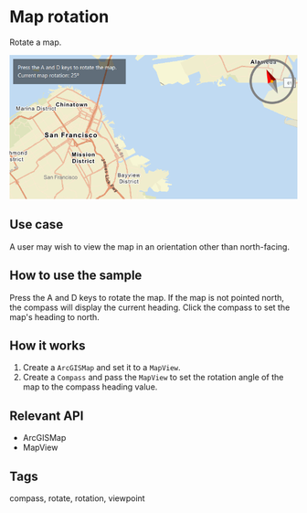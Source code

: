 # Map rotation

Rotate a map.

![Image of map rotation](MapRotation.png)

## Use case

A user may wish to view the map in an orientation other than north-facing.

## How to use the sample

Press the A and D keys to rotate the map. If the map is not pointed north, the compass will display the current heading. Click the compass to set the map's heading to north.

## How it works

1. Create a `ArcGISMap` and set it to a `MapView`.
2. Create a `Compass` and pass the `MapView` to set the rotation angle of the map to the compass heading value.

## Relevant API

* ArcGISMap
* MapView

## Tags

compass, rotate, rotation, viewpoint
